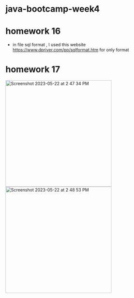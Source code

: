 # java-bootcamp-week4
# homework 16  
- in file sql format , I used this website https://www.dpriver.com/pp/sqlformat.htm for only format 
# homework 17
<img width="350" alt="Screenshot 2023-05-22 at 2 47 34 PM" src="https://github.com/MAlabdulhadi/java-bootcamp-week4/assets/65816656/1372651b-715b-4095-9b10-2441dc204d68">
<img width="350" alt="Screenshot 2023-05-22 at 2 48 53 PM" src="https://github.com/MAlabdulhadi/java-bootcamp-week4/assets/65816656/37ae907f-0026-4002-ba3d-c6c49f7ca5f4">
